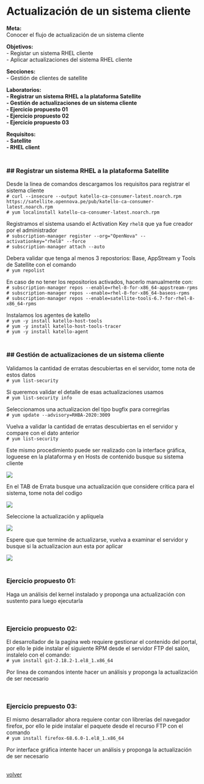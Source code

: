 <h1>Actualización de un sistema cliente</h1>

<p>
<strong>Meta:</strong>
<br>Conocer el flujo de actualización de un sistema cliente
</p>
<p>
<strong>Objetivos:</strong>
<br>- Registar un sistema RHEL cliente
<br>- Aplicar actualizaciones del sistema RHEL cliente
</p>
<p>
<strong>Secciones:</strong>
<br>- Gestión de clientes de satellite
</p>
<p>
<strong>Laboratorios:</strong>
<br><strong>- Registrar un sistema RHEL a la plataforma Satellite</strong>
<br><strong>- Gestión de actualizaciones de un sistema cliente</strong>
<br><strong>- Ejercicio propuesto 01</strong>
<br><strong>- Ejercicio propuesto 02</strong>
<br><strong>- Ejercicio propuesto 03</strong>
</p>

<strong>Requisitos:</strong>
<br><strong>- Satellite</strong>
<br><strong>- RHEL client</strong>

<h3><br><strong>## Registrar un sistema RHEL a la plataforma Satellite</strong></h3>

Desde la linea de comandos descargamos los requisitos para registrar el sistema cliente
<br>`# curl --insecure --output katello-ca-consumer-latest.noarch.rpm https://satellite.opennova.pe/pub/katello-ca-consumer-latest.noarch.rpm`
<br>`# yum localinstall katello-ca-consumer-latest.noarch.rpm`

Registramos el sistema usando el Activation Key `rhel8` que ya fue creador por el administrador
<br>`# subscription-manager register --org="OpenNova" --activationkey="rhel8" --force`
<br>`# subscription-manager attach --auto`

Debera validar que tenga al menos 3 repostorios: Base, AppStream y Tools de Satellite con el comando
<br>`# yum repolist`

En caso de no tener los repositorios activados, hacerlo manualmente con:
<br>`# subscription-manager repos --enable=rhel-8-for-x86_64-appstream-rpms`
<br>`# subscription-manager repos --enable=rhel-8-for-x86_64-baseos-rpms`
<br>`# subscription-manager repos --enable=satellite-tools-6.7-for-rhel-8-x86_64-rpms`

Instalamos los agentes de katello
<br>`# yum -y install katello-host-tools`
<br>`# yum -y install katello-host-tools-tracer`
<br>`# yum -y install katello-agent`

<h3><br><strong>## Gestión de actualizaciones de un sistema cliente</strong></h3>

Validamos la cantidad de erratas descubiertas en el servidor, tome nota de estos datos
<br>`# yum list-security`

Si queremos validar el detalle de esas actualizaciones usamos
<br>`# yum list-security info`

Seleccionamos una actualizacion del tipo bugfix para corregirlas
<br>`# yum update --advisory=RHBA-2020:3009`

Vuelva a validar la cantidad de erratas descubiertas en el servidor y compare con el dato anterior
<br>`# yum list-security`

Este mismo procedimiento puede ser realizado con la interface gráfica, logueese en la plataforma y en Hosts de contenido busque su sistema cliente
<p align="left"><img src="https://github.com/gpulido-redhat/tecnologiasredhat/blob/master/images/sat1601.png?raw=true"></p>

En el TAB de Errata busque una actualización que considere critica para el sistema, tome nota del codigo
<p align="left"><img src="https://github.com/gpulido-redhat/tecnologiasredhat/blob/master/images/sat1602.png?raw=true"></p>

Seleccione la actualización y aplíquela
<p align="left"><img src="https://github.com/gpulido-redhat/tecnologiasredhat/blob/master/images/sat1603.png?raw=true"></p>

Espere que que termine de actualizarse, vuelva a examinar el servidor y busque si la actualizacion aun esta por aplicar
<p align="left"><img src="https://github.com/gpulido-redhat/tecnologiasredhat/blob/master/images/sat1604.png?raw=true"></p>



<h3><br><strong>Ejercicio propuesto 01:</strong></h3>
Haga un análisis del kernel instalado  y proponga una actualización con sustento para luego ejecutarla

<br><h3><strong>Ejercicio propuesto 02:</strong></h3>
El desarrollador de la pagina web requiere gestionar el contenido del portal, por ello le pide instalar el siguiente RPM desde el servidor FTP del salón, instalelo con el comando:
<br>`# yum install git-2.18.2-1.el8_1.x86_64`

Por linea de comandos intente hacer un análisis y proponga la actualización de ser necesario

<br><h3><strong>Ejercicio prepuesto 03:</strong></h3>
El mismo desarrallador ahora requiere contar con librerías del navegador firefox, por ello le pide instalar el paquete desde el recurso FTP con el comando
<br>`# yum install firefox-68.6.0-1.el8_1.x86_64`

Por interface gráfica intente hacer un análisis y proponga la actualización de ser necesario

<p><br><a href="sat">volver</a></p>
